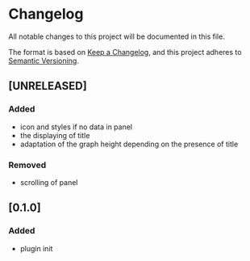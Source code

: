 # Changelog

All notable changes to this project will be documented in this file.

The format is based on [Keep a Changelog](https://keepachangelog.com/en/1.0.0/),
and this project adheres to [Semantic Versioning](https://semver.org/spec/v2.0.0.html).

## [UNRELEASED]

### Added

- icon and styles if no data in panel
- the displaying of title
- adaptation of the graph height depending on the presence of title

### Removed  

- scrolling of panel

## [0.1.0]

### Added
- plugin init
